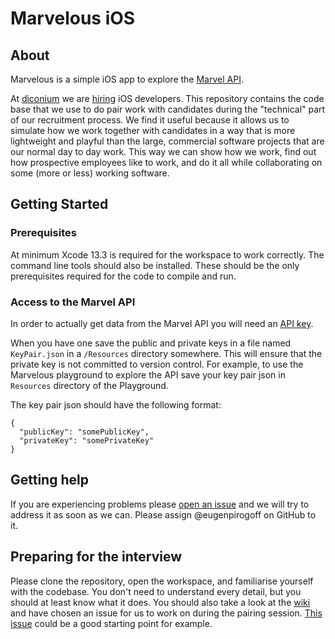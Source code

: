 # Marvelous iOS

## About

Marvelous is a simple iOS app to explore the [Marvel API](https://developer.marvel.com/docs).

At [diconium](https://diconium.com/en) we are [hiring](https://jobs.diconium.com/en/offer/senior-ios-developer-all-genders/540268) iOS developers. This repository contains the code base that we use to do pair work with candidates during the "technical" part of our recruitment process. We find it useful because it allows us to simulate how we work together with candidates in a way that is more lightweight and playful than the large, commercial software projects that are our normal day to day work. This way we can show how we work, find out how prospective employees like to work, and do it all while collaborating on some (more or less) working software.

## Getting Started

### Prerequisites

At minimum Xcode 13.3 is required for the workspace to work correctly. The command line tools should also be installed. These should be the only prerequisites required for the code to compile and run.

### Access to the Marvel API

In order to actually get data from the Marvel API you will need an [API key](https://developer.marvel.com/signup).

When you have one save the public and private keys in a file named `KeyPair.json` in a `/Resources` directory somewhere. This will ensure that the private key is not committed to version control. For example, to use the Marvelous playground to explore the API save your key pair json in `Resources` directory of the Playground.

The key pair json should have the following format:

    {
      "publicKey": "somePublicKey",
      "privateKey": "somePrivateKey"
    }

## Getting help

If you are experiencing problems please [open an issue](https://github.com/diconium/bermob-ios-marvelous/issues) and we will try to address it as soon as we can. Please assign @eugenpirogoff on GitHub to it.

## Preparing for the interview

Please clone the repository, open the workspace, and familiarise yourself with the codebase. You don't need to understand every detail, but you should at least know what it does. You should also take a look at the [wiki](https://github.com/diconium/bermob-ios-marvelous/projects/1/) and have chosen an issue for us to work on during the pairing session. [This issue](https://github.com/diconium/bermob-ios-marvelous/issues/10) could be a good starting point for example.
